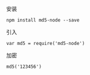 安装
```
npm install md5-node --save
```
引入
```
var md5 = require('md5-node')
```
加密
```
md5('123456')
```
